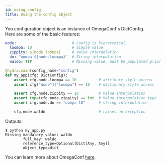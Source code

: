 ```yaml
---
id: using_config
title: Using the config object
---
```


You configuration object is an instance of OmegaConf's DictConfig.  
Here are some of the basic features:

```yaml title="config.yaml"
node:                         # Config is hierarchical
  loompa: 10                  # Simple value
  zippity: ${node.loompa}     # Value interpolation
  do: "oompa ${node.loompa}"  # String interpolation
  waldo: ???                  # Missing value, must be populated prior to access
```

```python title="main.py"
@hydra.main(config_name="config")
def my_app(cfg: DictConfig):
    assert cfg.node.loompa == 10          # attribute style access
    assert cfg["node"]["loompa"] == 10    # dictionary style access

    assert cfg.node.zippity == 10         # Value interpolation
    assert type(cfg.node.zippity) == int  # Value interpolation type
    assert cfg.node.do == "oompa 10"      # string interpolation

    cfg.node.waldo                        # raises an exception
 ```
Outputs:
```
$ python my_app.py 
Missing mandatory value: waldo
        full_key: waldo
        reference_type=Optional[Dict[Any, Any]]
        object_type=dict
```
You can learn more about OmegaConf <a class="external" href="https://omegaconf.readthedocs.io/en/latest/usage.html#access-and-manipulation" target="_blank">here</a>.